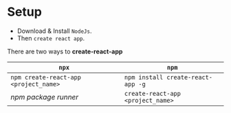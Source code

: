 #   Setup

-   Download & Install `NodeJs`.
-   Then `create react app`. 

There are two ways to **create-react-app**

| `npx`      | `npm` |
| ----------- | ----------- |
| `npm create-react-app <project_name>` | `npm install create-react-app -g`|
| *npm package runner*   | `create-react-app <project_name>`|